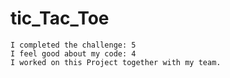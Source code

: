 # tic_Tac_Toe 



```
I completed the challenge: 5
I feel good about my code: 4
I worked on this Project together with my team.
```
